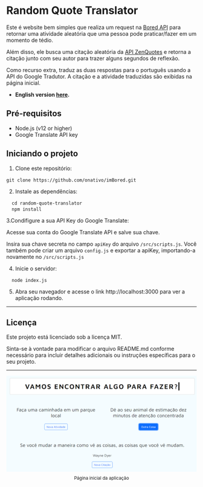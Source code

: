 # Random Quote Translator

Este é website bem simples que realiza um request na [Bored API](https://www.boredapi.com/) para retornar uma atividade aleatória que uma pessoa pode praticar/fazer em um momento de tédio.

Além disso, ele busca uma citação aleatória da [API ZenQuotes](https://docs.zenquotes.io/zenquotes-documentation/) e retorna a citação junto com seu autor para trazer alguns segundos de reflexão.

Como recurso extra, traduz as duas respostas para o português usando a API do Google Tradutor. A citação e a atividade traduzidas são exibidas na página inicial.

- **English version [here](/en-us/README.md).**

## Pré-requisitos

- Node.js (v12 or higher)
- Google Translate API key

## Iniciando o projeto

1. Clone este repositório:

```shell
git clone https://github.com/onativo/imBored.git
```

2. Instale as dependências:

```shell
  cd random-quote-translator
  npm install
```

3.Condifigure a sua API Key do Google Translate:

Acesse sua conta do Google Translate API e salve sua chave.

Insira sua chave secreta no campo `apiKey` do arquivo `/src/scripts.js`.
Você também pode criar um arquivo `config.js` e exportar a apiKey, importando-a novamente no `/src/scripts.js`

4. Inicie o servidor:

```shell
  node index.js
```

5. Abra seu navegador e acesse o link http://localhost:3000 para ver a aplicação rodando.

---

## Licença
Este projeto está licenciado sob a licença MIT.

Sinta-se à vontade para modificar o arquivo README.md conforme necessário para incluir detalhes adicionais ou instruções específicas para o seu projeto.

---

<div align="center">
  <img src="./src/img/homescreen.png">
  <sub>Página inicial da aplicação</sub>
</div>